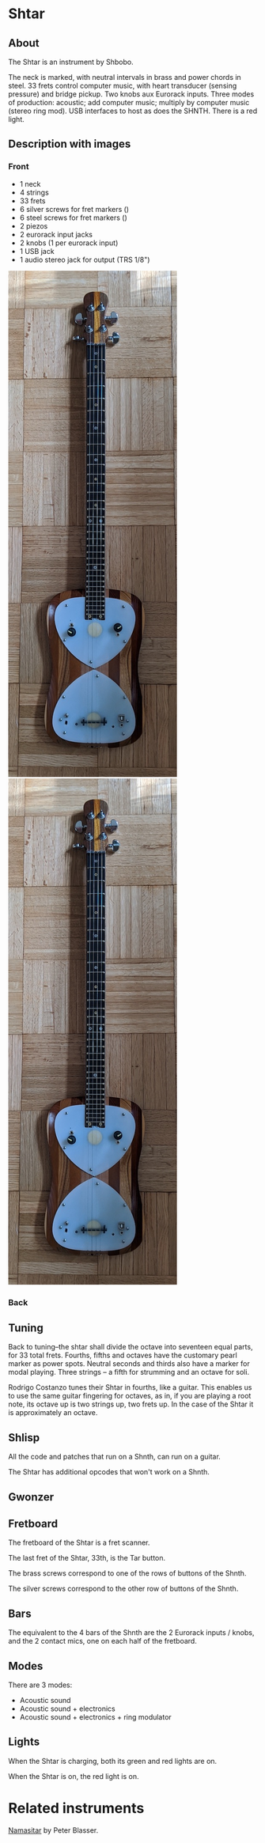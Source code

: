 # Shtar

## About

The Shtar is an instrument by Shbobo.

The neck is marked, with neutral intervals in brass and power chords in steel. 33 frets control computer music, with heart transducer (sensing pressure) and bridge pickup. Two knobs aux Eurorack inputs. Three modes of production: acoustic; add computer music; multiply by computer music (stereo ring mod). USB interfaces to host as does the SHNTH. There is a red light. 

## Description with images

### Front

* 1 neck
* 4 strings
* 33 frets
* 6 silver screws for fret markers ()
* 6 steel screws for fret markers ()
* 2 piezos
* 2 eurorack input jacks
* 2 knobs (1 per eurorack input)
* 1 USB jack
* 1 audio stereo jack for output (TRS 1/8")

![shtar-front-small.jpg](https://github.com/montoyamoraga/shbobo-studies/raw/master/images/shtar-front-small.jpg "shtar-front-small.jpg") ![shtar-front-notes.jpg](https://github.com/montoyamoraga/shbobo-studies/raw/master/images/shtar-front-notes.jpg "shtar-front-notes.jpg")

### Back



## Tuning

Back to tuning–the shtar shall divide the octave into seventeen equal parts, for 33 total frets. Fourths, fifths and octaves have the customary pearl marker as power spots. Neutral seconds and thirds also have a marker for modal playing. Three strings – a fifth for strumming and an octave for soli.

Rodrigo Costanzo tunes their Shtar in fourths, like a guitar. This enables us to use the same guitar fingering for octaves, as in, if you are playing a root note, its octave up is two strings up, two frets up. In the case of the Shtar it is approximately an octave.

## Shlisp

All the code and patches that run on a Shnth, can run on a guitar.

The Shtar has additional opcodes that won't work on a Shnth.

## Gwonzer

## Fretboard

The fretboard of the Shtar is a fret scanner.

The last fret of the Shtar, 33th, is the Tar button.

The brass screws correspond to one of the rows of buttons of the Shnth.

The silver screws correspond to the other row of buttons of the Shnth. 

## Bars

The equivalent to the 4 bars of the Shnth are the 2 Eurorack inputs / knobs,
and the 2 contact mics, one on each half of the fretboard.

## Modes

There are 3 modes:

* Acoustic sound
* Acoustic sound + electronics
* Acoustic sound + electronics + ring modulator

## Lights

When the Shtar is charging, both its green and red lights are on.

When the Shtar is on, the red light is on.

# Related instruments

[Namasitar](https://ciat-lonbarde.net/namastitar/index.html) by Peter Blasser.

